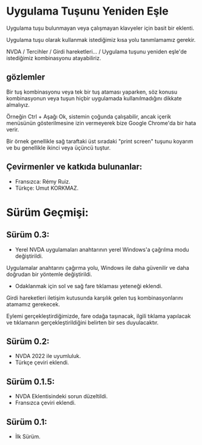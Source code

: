 # Uygulama Tuşunu Yeniden Eşle

Uygulama tuşu bulunmayan veya çalışmayan klavyeler için basit bir eklenti.  

Uygulama tuşu olarak kullanmak istediğimiz kısa yolu tanımlamamız gerekir.  

NVDA / Tercihler / Girdi hareketleri... / Uygulama tuşunu yeniden eşle'de istediğimiz kombinasyonu atayabiliriz.  


## gözlemler  

Bir tuş kombinasyonu veya tek bir tuş ataması yaparken, söz konusu kombinasyonun veya tuşun hiçbir uygulamada kullanılmadığını dikkate almalıyız.  

Örneğin Ctrl + Aşağı Ok, sistemin çoğunda çalışabilir, ancak içerik menüsünün gösterilmesine izin vermeyerek bize Google Chrome'da bir hata verir.  

Bir örnek genellikle sağ taraftaki üst sıradaki "print screen" tuşunu koyarım ve bu genellikle ikinci veya üçüncü tuştur.  

## Çevirmenler ve katkıda bulunanlar:

* Fransızca: Rémy Ruiz.  
* Türkçe: Umut KORKMAZ.  

# Sürüm Geçmişi:  
## Sürüm 0.3:

* Yerel NVDA uygulamaları anahtarının yerel Windows'a çağrılma modu değiştirildi.

Uygulamalar anahtarını çağırma yolu, Windows ile daha güvenilir ve daha doğrudan bir yöntemle değiştirildi.

* Odaklanmak için sol ve sağ fare tıklaması yeteneği eklendi.

Girdi hareketleri iletişim kutusunda karşılık gelen tuş kombinasyonlarını atamamız gerekecek.

Eylemi gerçekleştirdiğimizde, fare odağa taşınacak, ilgili tıklama yapılacak ve tıklamanın gerçekleştirildiğini belirten bir ses duyulacaktır.


## Sürüm 0.2:

* NVDA 2022 ile uyumluluk.
* Türkçe çeviri eklendi.

## Sürüm 0.1.5:  

* NVDA Eklentisindeki sorun düzeltildi.  
* Fransızca çeviri eklendi.  

## Sürüm 0.1:  

* İlk Sürüm.  
